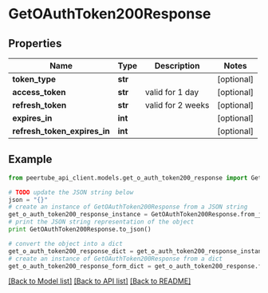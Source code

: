 # GetOAuthToken200Response


## Properties
Name | Type | Description | Notes
------------ | ------------- | ------------- | -------------
**token_type** | **str** |  | [optional] 
**access_token** | **str** | valid for 1 day | [optional] 
**refresh_token** | **str** | valid for 2 weeks | [optional] 
**expires_in** | **int** |  | [optional] 
**refresh_token_expires_in** | **int** |  | [optional] 

## Example

```python
from peertube_api_client.models.get_o_auth_token200_response import GetOAuthToken200Response

# TODO update the JSON string below
json = "{}"
# create an instance of GetOAuthToken200Response from a JSON string
get_o_auth_token200_response_instance = GetOAuthToken200Response.from_json(json)
# print the JSON string representation of the object
print GetOAuthToken200Response.to_json()

# convert the object into a dict
get_o_auth_token200_response_dict = get_o_auth_token200_response_instance.to_dict()
# create an instance of GetOAuthToken200Response from a dict
get_o_auth_token200_response_form_dict = get_o_auth_token200_response.from_dict(get_o_auth_token200_response_dict)
```
[[Back to Model list]](../README.md#documentation-for-models) [[Back to API list]](../README.md#documentation-for-api-endpoints) [[Back to README]](../README.md)


